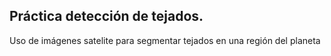 ## Práctica detección de tejados.

Uso de imágenes satelite para segmentar tejados en una región del planeta
